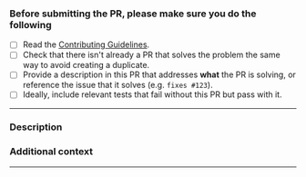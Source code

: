 <!-- Thank you for contributing! -->

### Before submitting the PR, please make sure you do the following

- [ ] Read the [Contributing Guidelines](https://github.com/vaebe/leafletjsExample/blob/dev/src/CONTRIBUTING.md).
- [ ] Check that there isn't already a PR that solves the problem the same way to avoid creating a duplicate.
- [ ] Provide a description in this PR that addresses **what** the PR is solving, or reference the issue that it
  solves (e.g. `fixes #123`).
- [ ] Ideally, include relevant tests that fail without this PR but pass with it.

---

### Description

<!-- Please insert your description here and provide especially info about the "what" this PR is solving -->

### Additional context

<!-- e.g. is there anything you'd like reviewers to focus on? -->

---
